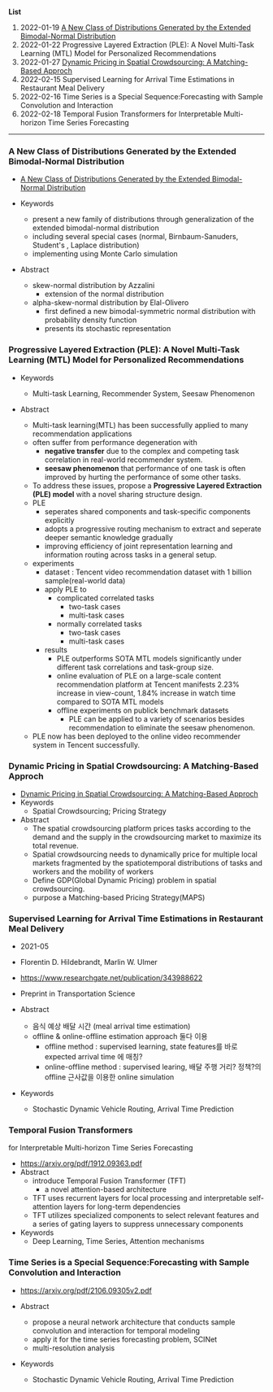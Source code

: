 

**List**
1. 2022-01-19 [A New Class of Distributions Generated by the Extended Bimodal-Normal Distribution](https://pdfs.semanticscholar.org/0252/623897721cba409bc18eecf2cbf9c3d1f1ad.pdf?_ga=2.112353732.1767765167.1642532020-629643051.1642407712)
2. 2022-01-22 Progressive Layered Extraction (PLE): A Novel Multi-Task Learning (MTL) Model for Personalized Recommendations
3. 2022-01-27 [Dynamic Pricing in Spatial Crowdsourcing: A Matching-Based Approch](https://zhouzimu.github.io/paper/sigmod18-tong.pdf)
4. 2022-02-15 Supervised Learning for Arrival Time Estimations in Restaurant Meal Delivery
5. 2022-02-16 Time Series is a Special Sequence:Forecasting with Sample Convolution and Interaction
6. 2022-02-18 Temporal Fusion Transformers for Interpretable Multi-horizon Time Series Forecasting
  
  
  
---
  
  
### A New Class of Distributions Generated by the Extended Bimodal-Normal Distribution
- [A New Class of Distributions Generated by the Extended Bimodal-Normal Distribution](https://pdfs.semanticscholar.org/0252/623897721cba409bc18eecf2cbf9c3d1f1ad.pdf?_ga=2.112353732.1767765167.1642532020-629643051.1642407712)

- Keywords
    - present a new family of distributions through generalization of the extended bimodal-normal distribution
    - including several special cases (normal, Birnbaum-Sanuders, Student's , Laplace distribution)
    - implementing using Monte Carlo simulation 
- Abstract
    - skew-normal distribution by Azzalini
        -  extension of the normal distribution 
    - alpha-skew-normal distribution by Elal-Olivero
        - first defined a new bimodal-symmetric normal distribution with probability density function
        - presents its stochastic representation 


### Progressive Layered Extraction (PLE): A Novel Multi-Task Learning (MTL) Model for Personalized Recommendations
   
- Keywords
    - Multi-task Learning, Recommender System, Seesaw Phenomenon

- Abstract
    - Multi-task learning(MTL) has been successfully applied to many recommendation applications
    - often suffer from performance degeneration with
        - **negative transfer** due to the complex and  competing task correlation in real-world recommender system.
        - **seesaw phenomenon** that performance of one task is often improved by hurting the performance of some other tasks.
    - To address these issues, propose a **Progressive Layered Extraction (PLE) model** with a novel sharing structure design.
    - PLE
        - seperates shared components and task-specific components explicitly
        - adopts a progressive routing mechanism to extract and seperate deeper semantic knowledge gradually
        - improving efficiency of joint representation learning and information routing across tasks in a general setup.
    - experiments
        - dataset : Tencent video recommendation dataset with 1 billion sample(real-world data)
        - apply PLE to
            - complicated correlated tasks
                - two-task cases
                - multi-task cases
            - normally correlated tasks
                - two-task cases
                - multi-task cases
        - results
            - PLE outperforms SOTA MTL models significantly under different task correlations and task-group size.
            - online evaluation of PLE on a large-scale content recommendation platform at Tencent manifests 2.23% increase in view-count, 1.84% increase in watch time compared to SOTA MTL models
            - offline experiments on publick benchmark datasets
                - PLE can be applied to a variety of scenarios besides recommendation to eliminate the seesaw phenomenon.
    - PLE now has been deployed to the online video recommender system in Tencent successfully.
  
  
### Dynamic Pricing in Spatial Crowdsourcing: A Matching-Based Approch

- [Dynamic Pricing in Spatial Crowdsourcing: A Matching-Based Approch](https://zhouzimu.github.io/paper/sigmod18-tong.pdf)
- Keywords 
    - Spatial Crowdsourcing; Pricing Strategy
- Abstract
    - The spatial crowdsourcing platform prices tasks according to the demand and the supply in the crowdsourcing market to maximize its total revenue.
    - Spatial crowdsourcing needs to dynamically price for multiple local markets fragmented by the spatiotemporal distributions of tasks and workers and the mobility of workers
    - Define GDP(Global Dynamic Pricing) problem in spatial crowdsourcing.
    - purpose a Matching-based Pricing Strategy(MAPS)
  

### Supervised Learning for Arrival Time Estimations in Restaurant Meal Delivery
   
- 2021-05 
- Florentin D. Hildebrandt, Marlin W. Ulmer
- https://www.researchgate.net/publication/343988622
- Preprint in Transportation Science 

- Abstract
    - 음식 예상 배달 시간 (meal arrival time estimation)
    - offline & online-offline estimation approach 둘다 이용
        - offline method : supervised learning, state features를 바로 expected arrival time 에 매칭?
        - online-offline method : supervised learing, 배달 주행 거리? 정책?의 offline 근사값을 이용한 online simulation 

- Keywords
    - Stochastic Dynamic Vehicle Routing, Arrival Time Prediction



### Temporal Fusion Transformers
for Interpretable Multi-horizon Time Series Forecasting
   
- https://arxiv.org/pdf/1912.09363.pdf
- Abstract
    - introduce Temporal Fusion Transformer (TFT)
        - a novel attention-based architecture 
    - TFT uses recurrent layers for local processing and interpretable self-attention layers for long-term dependencies
    - TFT utilizes specialized components to select relevant features and a series of gating layers to suppress unnecessary components
- Keywords
    - Deep Learning, Time Series, Attention mechanisms

### Time Series is a Special Sequence:Forecasting with Sample Convolution and Interaction
   
- https://arxiv.org/pdf/2106.09305v2.pdf

- Abstract
    - propose a neural network architecture that conducts sample convolution and interaction for temporal modeling
    - apply it for the time series forecasting problem, SCINet
    - multi-resolution analysis 
- Keywords
    - Stochastic Dynamic Vehicle Routing, Arrival Time Prediction

